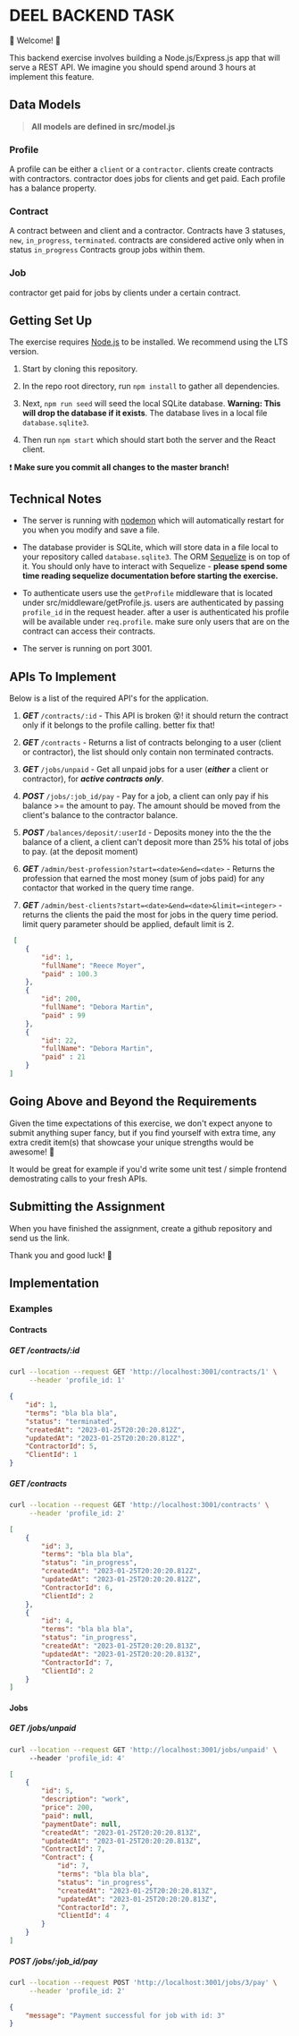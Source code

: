 # DEEL BACKEND TASK

💫 Welcome! 🎉

This backend exercise involves building a Node.js/Express.js app that will serve a REST API. We imagine you should spend around 3 hours at implement this feature.

## Data Models

> **All models are defined in src/model.js**

### Profile

A profile can be either a `client` or a `contractor`.
clients create contracts with contractors. contractor does jobs for clients and get paid.
Each profile has a balance property.

### Contract

A contract between and client and a contractor.
Contracts have 3 statuses, `new`, `in_progress`, `terminated`. contracts are considered active only when in status `in_progress`
Contracts group jobs within them.

### Job

contractor get paid for jobs by clients under a certain contract.

## Getting Set Up

The exercise requires [Node.js](https://nodejs.org/en/) to be installed. We recommend using the LTS version.

1. Start by cloning this repository.

1. In the repo root directory, run `npm install` to gather all dependencies.

1. Next, `npm run seed` will seed the local SQLite database. **Warning: This will drop the database if it exists**. The database lives in a local file `database.sqlite3`.

1. Then run `npm start` which should start both the server and the React client.

❗️ **Make sure you commit all changes to the master branch!**

## Technical Notes

- The server is running with [nodemon](https://nodemon.io/) which will automatically restart for you when you modify and save a file.

- The database provider is SQLite, which will store data in a file local to your repository called `database.sqlite3`. The ORM [Sequelize](http://docs.sequelizejs.com/) is on top of it. You should only have to interact with Sequelize - **please spend some time reading sequelize documentation before starting the exercise.**

- To authenticate users use the `getProfile` middleware that is located under src/middleware/getProfile.js. users are authenticated by passing `profile_id` in the request header. after a user is authenticated his profile will be available under `req.profile`. make sure only users that are on the contract can access their contracts.
- The server is running on port 3001.

## APIs To Implement

Below is a list of the required API's for the application.

1. ***GET*** `/contracts/:id` - This API is broken 😵! it should return the contract only if it belongs to the profile calling. better fix that!

2. ***GET*** `/contracts` - Returns a list of contracts belonging to a user (client or contractor), the list should only contain non terminated contracts.

3. ***GET*** `/jobs/unpaid` -  Get all unpaid jobs for a user (***either*** a client or contractor), for ***active contracts only***.

4. ***POST*** `/jobs/:job_id/pay` - Pay for a job, a client can only pay if his balance >= the amount to pay. The amount should be moved from the client's balance to the contractor balance.

5. ***POST*** `/balances/deposit/:userId` - Deposits money into the the the balance of a client, a client can't deposit more than 25% his total of jobs to pay. (at the deposit moment)

6. ***GET*** `/admin/best-profession?start=<date>&end=<date>` - Returns the profession that earned the most money (sum of jobs paid) for any contactor that worked in the query time range.

7. ***GET*** `/admin/best-clients?start=<date>&end=<date>&limit=<integer>` - returns the clients the paid the most for jobs in the query time period. limit query parameter should be applied, default limit is 2.

```json
 [
    {
        "id": 1,
        "fullName": "Reece Moyer",
        "paid" : 100.3
    },
    {
        "id": 200,
        "fullName": "Debora Martin",
        "paid" : 99
    },
    {
        "id": 22,
        "fullName": "Debora Martin",
        "paid" : 21
    }
]
```

## Going Above and Beyond the Requirements

Given the time expectations of this exercise, we don't expect anyone to submit anything super fancy, but if you find yourself with extra time, any extra credit item(s) that showcase your unique strengths would be awesome! 🙌

It would be great for example if you'd write some unit test / simple frontend demostrating calls to your fresh APIs.

## Submitting the Assignment

When you have finished the assignment, create a github repository and send us the link.

Thank you and good luck! 🙏

## Implementation

### Examples

#### Contracts

##### GET /contracts/:id

```bash
curl --location --request GET 'http://localhost:3001/contracts/1' \
     --header 'profile_id: 1'
```

```json
{
    "id": 1,
    "terms": "bla bla bla",
    "status": "terminated",
    "createdAt": "2023-01-25T20:20:20.812Z",
    "updatedAt": "2023-01-25T20:20:20.812Z",
    "ContractorId": 5,
    "ClientId": 1
}
```

##### GET /contracts

```bash
curl --location --request GET 'http://localhost:3001/contracts' \
     --header 'profile_id: 2'
```

```json
[
    {
        "id": 3,
        "terms": "bla bla bla",
        "status": "in_progress",
        "createdAt": "2023-01-25T20:20:20.812Z",
        "updatedAt": "2023-01-25T20:20:20.812Z",
        "ContractorId": 6,
        "ClientId": 2
    },
    {
        "id": 4,
        "terms": "bla bla bla",
        "status": "in_progress",
        "createdAt": "2023-01-25T20:20:20.813Z",
        "updatedAt": "2023-01-25T20:20:20.813Z",
        "ContractorId": 7,
        "ClientId": 2
    }
]
```

#### Jobs

##### GET /jobs/unpaid

```bash
curl --location --request GET 'http://localhost:3001/jobs/unpaid' \ 
     --header 'profile_id: 4'
```

```json
[
    {
        "id": 5,
        "description": "work",
        "price": 200,
        "paid": null,
        "paymentDate": null,
        "createdAt": "2023-01-25T20:20:20.813Z",
        "updatedAt": "2023-01-25T20:20:20.813Z",
        "ContractId": 7,
        "Contract": {
            "id": 7,
            "terms": "bla bla bla",
            "status": "in_progress",
            "createdAt": "2023-01-25T20:20:20.813Z",
            "updatedAt": "2023-01-25T20:20:20.813Z",
            "ContractorId": 7,
            "ClientId": 4
        }
    }
]
```

##### POST /jobs/:job_id/pay

```bash
curl --location --request POST 'http://localhost:3001/jobs/3/pay' \
     --header 'profile_id: 2'
```

```json
{
    "message": "Payment successful for job with id: 3"
}
```
